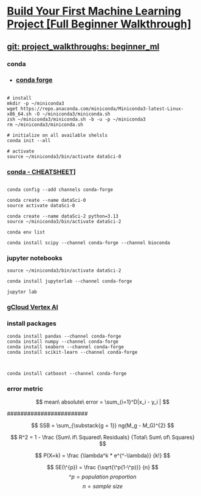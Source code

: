 
# [Build Your First Machine Learning Project [Full Beginner Walkthrough]](https://www.youtube.com/watch?v=Hr06nSA-qww&list=PLwHsEiLdJVW0WX5SLoPTq2HSwKCKeo0KW&index=2&t=10s)

## [git: project_walkthroughs: beginner_ml](https://github.com/dataquestio/project-walkthroughs/tree/master/beginner_ml)


### conda
- ### [conda forge](https://conda-forge.org/download/)
```

# install
mkdir -p ~/miniconda3
wget https://repo.anaconda.com/miniconda/Miniconda3-latest-Linux-x86_64.sh -O ~/miniconda3/miniconda.sh
zsh ~/miniconda3/miniconda.sh -b -u -p ~/miniconda3
rm ~/miniconda3/miniconda.sh

# initialize on all available shelsls
conda init --all

# activate
source ~/miniconda3/bin/activate dataSci-0

```

### [conda - CHEATSHEET](https://docs.conda.io/projects/conda/en/4.6.0/_downloads/52a95608c49671267e40c689e0bc00ca/conda-cheatsheet.pdf)]
```

conda config --add channels conda-forge

conda create --name dataSci-0
source activate dataSci-0

conda create --name dataSci-2 python=3.13
source ~/miniconda3/bin/activate dataSci-2

conda env list

conda install scipy --channel conda-forge --channel bioconda

```

### jupyter notebooks
```
source ~/miniconda3/bin/activate dataSci-2

conda install jupyterlab --channel conda-forge

jupyter lab

```

### [gCloud Vertex AI](https://cloud.google.com/vertex-ai/docs/tutorials/jupyter-notebooks)


### install packages
```
conda install pandas --channel conda-forge
conda install numpy --channel conda-forge
conda install seaborn --channel conda-forge
conda install scikit-learn --channel conda-forge



conda install catboost --channel conda-forge

```

### error metric

$$
mean\ absolute\ error = \sum_{i=1}^D|x_i - y_i |
$$






########################

$$
SSB = \sum_{\substack{g = 1}} ng(M_g - M_G)^{2}
$$


$$
R^2 = 1 - 
				\frac
					{Sum\ if\ Squared\ Residuals}
					{Total\ Sum\ of\ Squares}
$$

$$
P(X=k) = 
	\frac 
		{\lambda^k * e^{^-\lambda}}
		{k!}
$$

$$
SE(\^{p}) = 
\frac
	{\sqrt{\^p(1-\^p)}}
	{n}
$$
$$
\^p	= population\  proportion
$$
$$
n = sample\ size
$$
